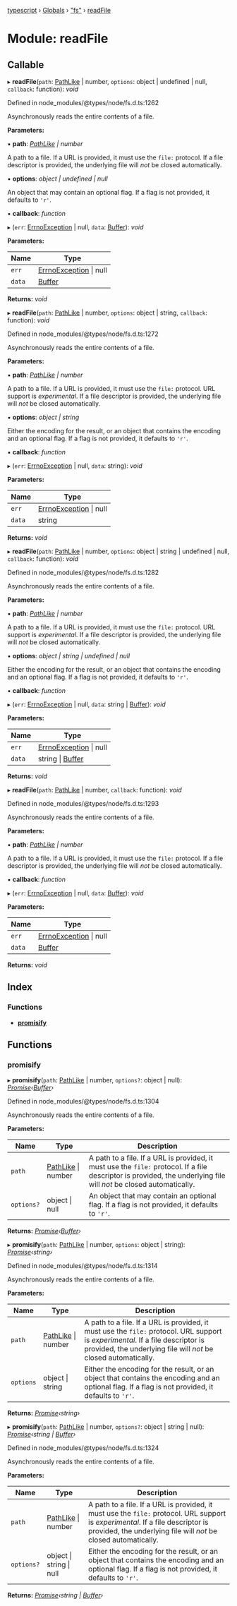 [typescript](../README.md) › [Globals](../globals.md) › ["fs"](_fs_.md) › [readFile](_fs_.readfile.md)

# Module: readFile

## Callable

▸ **readFile**(`path`: [PathLike](_fs_.md#pathlike) | number, `options`: object | undefined | null, `callback`: function): *void*

Defined in node_modules/@types/node/fs.d.ts:1262

Asynchronously reads the entire contents of a file.

**Parameters:**

▪ **path**: *[PathLike](_fs_.md#pathlike) | number*

A path to a file. If a URL is provided, it must use the `file:` protocol.
If a file descriptor is provided, the underlying file will _not_ be closed automatically.

▪ **options**: *object | undefined | null*

An object that may contain an optional flag.
If a flag is not provided, it defaults to `'r'`.

▪ **callback**: *function*

▸ (`err`: [ErrnoException](../interfaces/nodejs.errnoexception.md) | null, `data`: [Buffer](../classes/buffer.md)): *void*

**Parameters:**

Name | Type |
------ | ------ |
`err` | [ErrnoException](../interfaces/nodejs.errnoexception.md) &#124; null |
`data` | [Buffer](../classes/buffer.md) |

**Returns:** *void*

▸ **readFile**(`path`: [PathLike](_fs_.md#pathlike) | number, `options`: object | string, `callback`: function): *void*

Defined in node_modules/@types/node/fs.d.ts:1272

Asynchronously reads the entire contents of a file.

**Parameters:**

▪ **path**: *[PathLike](_fs_.md#pathlike) | number*

A path to a file. If a URL is provided, it must use the `file:` protocol.
URL support is _experimental_.
If a file descriptor is provided, the underlying file will _not_ be closed automatically.

▪ **options**: *object | string*

Either the encoding for the result, or an object that contains the encoding and an optional flag.
If a flag is not provided, it defaults to `'r'`.

▪ **callback**: *function*

▸ (`err`: [ErrnoException](../interfaces/nodejs.errnoexception.md) | null, `data`: string): *void*

**Parameters:**

Name | Type |
------ | ------ |
`err` | [ErrnoException](../interfaces/nodejs.errnoexception.md) &#124; null |
`data` | string |

**Returns:** *void*

▸ **readFile**(`path`: [PathLike](_fs_.md#pathlike) | number, `options`: object | string | undefined | null, `callback`: function): *void*

Defined in node_modules/@types/node/fs.d.ts:1282

Asynchronously reads the entire contents of a file.

**Parameters:**

▪ **path**: *[PathLike](_fs_.md#pathlike) | number*

A path to a file. If a URL is provided, it must use the `file:` protocol.
URL support is _experimental_.
If a file descriptor is provided, the underlying file will _not_ be closed automatically.

▪ **options**: *object | string | undefined | null*

Either the encoding for the result, or an object that contains the encoding and an optional flag.
If a flag is not provided, it defaults to `'r'`.

▪ **callback**: *function*

▸ (`err`: [ErrnoException](../interfaces/nodejs.errnoexception.md) | null, `data`: string | [Buffer](../classes/buffer.md)): *void*

**Parameters:**

Name | Type |
------ | ------ |
`err` | [ErrnoException](../interfaces/nodejs.errnoexception.md) &#124; null |
`data` | string &#124; [Buffer](../classes/buffer.md) |

**Returns:** *void*

▸ **readFile**(`path`: [PathLike](_fs_.md#pathlike) | number, `callback`: function): *void*

Defined in node_modules/@types/node/fs.d.ts:1293

Asynchronously reads the entire contents of a file.

**Parameters:**

▪ **path**: *[PathLike](_fs_.md#pathlike) | number*

A path to a file. If a URL is provided, it must use the `file:` protocol.
If a file descriptor is provided, the underlying file will _not_ be closed automatically.

▪ **callback**: *function*

▸ (`err`: [ErrnoException](../interfaces/nodejs.errnoexception.md) | null, `data`: [Buffer](../classes/buffer.md)): *void*

**Parameters:**

Name | Type |
------ | ------ |
`err` | [ErrnoException](../interfaces/nodejs.errnoexception.md) &#124; null |
`data` | [Buffer](../classes/buffer.md) |

**Returns:** *void*

## Index

### Functions

* [__promisify__](_fs_.readfile.md#__promisify__)

## Functions

###  __promisify__

▸ **__promisify__**(`path`: [PathLike](_fs_.md#pathlike) | number, `options?`: object | null): *[Promise](../interfaces/promise.md)‹[Buffer](../classes/buffer.md)›*

Defined in node_modules/@types/node/fs.d.ts:1304

Asynchronously reads the entire contents of a file.

**Parameters:**

Name | Type | Description |
------ | ------ | ------ |
`path` | [PathLike](_fs_.md#pathlike) &#124; number | A path to a file. If a URL is provided, it must use the `file:` protocol. If a file descriptor is provided, the underlying file will _not_ be closed automatically. |
`options?` | object &#124; null | An object that may contain an optional flag. If a flag is not provided, it defaults to `'r'`.  |

**Returns:** *[Promise](../interfaces/promise.md)‹[Buffer](../classes/buffer.md)›*

▸ **__promisify__**(`path`: [PathLike](_fs_.md#pathlike) | number, `options`: object | string): *[Promise](../interfaces/promise.md)‹string›*

Defined in node_modules/@types/node/fs.d.ts:1314

Asynchronously reads the entire contents of a file.

**Parameters:**

Name | Type | Description |
------ | ------ | ------ |
`path` | [PathLike](_fs_.md#pathlike) &#124; number | A path to a file. If a URL is provided, it must use the `file:` protocol. URL support is _experimental_. If a file descriptor is provided, the underlying file will _not_ be closed automatically. |
`options` | object &#124; string | Either the encoding for the result, or an object that contains the encoding and an optional flag. If a flag is not provided, it defaults to `'r'`.  |

**Returns:** *[Promise](../interfaces/promise.md)‹string›*

▸ **__promisify__**(`path`: [PathLike](_fs_.md#pathlike) | number, `options?`: object | string | null): *[Promise](../interfaces/promise.md)‹string | [Buffer](../classes/buffer.md)›*

Defined in node_modules/@types/node/fs.d.ts:1324

Asynchronously reads the entire contents of a file.

**Parameters:**

Name | Type | Description |
------ | ------ | ------ |
`path` | [PathLike](_fs_.md#pathlike) &#124; number | A path to a file. If a URL is provided, it must use the `file:` protocol. URL support is _experimental_. If a file descriptor is provided, the underlying file will _not_ be closed automatically. |
`options?` | object &#124; string &#124; null | Either the encoding for the result, or an object that contains the encoding and an optional flag. If a flag is not provided, it defaults to `'r'`.  |

**Returns:** *[Promise](../interfaces/promise.md)‹string | [Buffer](../classes/buffer.md)›*
